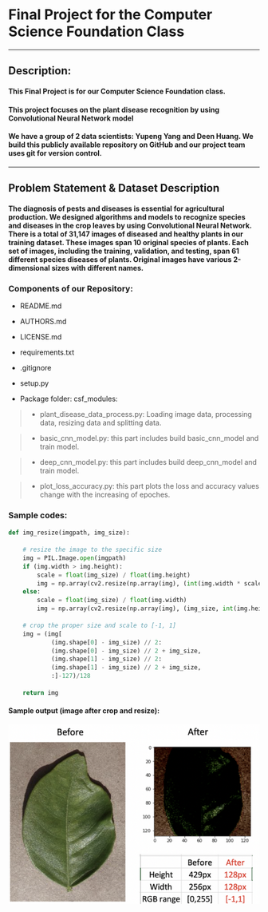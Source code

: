 # Final Project for the Computer Science Foundation Class
---
## Description:

#### This Final Project is for our Computer Science Foundation class.

#### This project focuses on the plant disease recognition by using Convolutional Neural Network model

#### We have a group of 2 data scientists: Yupeng Yang and Deen Huang. We build this publicly available repository on GitHub and our project team uses git for version control.
---

## Problem Statement & Dataset Description
#### The diagnosis of pests and diseases is essential for agricultural production. We designed algorithms and models to recognize species and diseases in the crop leaves by using Convolutional Neural Network. There is a total of 31,147 images of diseased and healthy plants in our training dataset. These images span 10 original species of plants. Each set of images, including the training, validation, and testing, span 61 different species diseases of plants. Original images have various 2-dimensional sizes with different names.

### Components of our Repository:

* README.md

* AUTHORS.md

* LICENSE.md

* requirements.txt

* .gitignore

* setup.py

* Package folder: csf_modules:

> - plant_disease_data_process.py: Loading image data, processing data, resizing data and splitting data.

> - basic_cnn_model.py: this part includes build basic_cnn_model and train model.

> - deep_cnn_model.py: this part includes build deep_cnn_model and train model.

> - plot_loss_accuracy.py: this part plots the loss and accuracy values change with the increasing of epoches.

### Sample codes:
```python
def img_resize(imgpath, img_size):
    
    # resize the image to the specific size
    img = PIL.Image.open(imgpath)
    if (img.width > img.height):
        scale = float(img_size) / float(img.height)
        img = np.array(cv2.resize(np.array(img), (int(img.width * scale + 1), img_size))).astype(np.float32)
    else:
        scale = float(img_size) / float(img.width)
        img = np.array(cv2.resize(np.array(img), (img_size, int(img.height * scale + 1)))).astype(np.float32)
        
    # crop the proper size and scale to [-1, 1]
    img = (img[
            (img.shape[0] - img_size) // 2:
            (img.shape[0] - img_size) // 2 + img_size,
            (img.shape[1] - img_size) // 2:
            (img.shape[1] - img_size) // 2 + img_size,
            :]-127)/128
            
    return img
```
#### Sample output (image after crop and resize):

![alt text][output-img]

[output-img]:resize.png "Output image after crop and resize"
